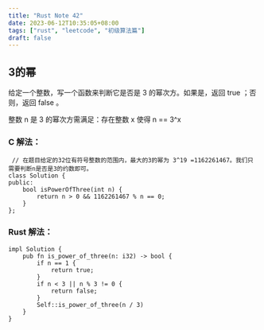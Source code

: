 ```yaml
---
title: "Rust Note 42"
date: 2023-06-12T10:35:05+08:00
tags: ["rust", "leetcode", "初级算法篇"]
draft: false
---
```


## 3的幂

给定一个整数，写一个函数来判断它是否是 3 的幂次方。如果是，返回 true ；否则，返回 false 。

整数 n 是 3 的幂次方需满足：存在整数 x 使得 n == 3^x

### C 解法：
```
 // 在题目给定的32位有符号整数的范围内，最大的3的幂为 3^19 =1162261467。我们只需要判断n是否是3的约数即可。
class Solution {
public:
    bool isPowerOfThree(int n) {
        return n > 0 && 1162261467 % n == 0;
    }
};
```


### Rust 解法：
```
impl Solution {
    pub fn is_power_of_three(n: i32) -> bool {
        if n == 1 {
            return true;
        }
        if n < 3 || n % 3 != 0 {
            return false;
        }
        Self::is_power_of_three(n / 3)
    }
}
```